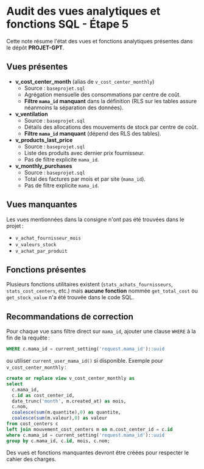# Audit des vues analytiques et fonctions SQL - Étape 5

Cette note résume l'état des vues et fonctions analytiques présentes dans le dépôt **PROJET-GPT**.

## Vues présentes

- **v_cost_center_month** (alias de `v_cost_center_monthly`)
  - Source : `baseprojet.sql`
  - Agrégation mensuelle des consommations par centre de coût.
  - **Filtre `mama_id` manquant** dans la définition (RLS sur les tables assure néanmoins la séparation des données).
- **v_ventilation**
  - Source : `baseprojet.sql`
  - Détails des allocations des mouvements de stock par centre de coût.
  - **Filtre `mama_id` manquant** (dépend des RLS des tables).
- **v_products_last_price**
  - Source : `baseprojet.sql`
  - Liste des produits avec dernier prix fournisseur.
  - Pas de filtre explicite `mama_id`.
- **v_monthly_purchases**
  - Source : `baseprojet.sql`
  - Total des factures par mois et par site (`mama_id`).
  - Pas de filtre explicite `mama_id`.

## Vues manquantes

Les vues mentionnées dans la consigne n'ont pas été trouvées dans le projet :

- `v_achat_fournisseur_mois`
- `v_valeurs_stock`
- `v_achat_par_produit`

## Fonctions présentes

Plusieurs fonctions utilitaires existent (`stats_achats_fournisseurs`, `stats_cost_centers`, etc.) mais **aucune fonction** nommée `get_total_cost` ou `get_stock_value` n'a été trouvée dans le code SQL.

## Recommandations de correction

Pour chaque vue sans filtre direct sur `mama_id`, ajouter une clause `WHERE` à la fin de la requête :

```sql
WHERE c.mama_id = current_setting('request.mama_id')::uuid
```

ou utiliser `current_user_mama_id()` si disponible. Exemple pour `v_cost_center_monthly` :

```sql
create or replace view v_cost_center_monthly as
select
  c.mama_id,
  c.id as cost_center_id,
  date_trunc('month', m.created_at) as mois,
  c.nom,
  coalesce(sum(m.quantite),0) as quantite,
  coalesce(sum(m.valeur),0) as valeur
from cost_centers c
left join mouvement_cost_centers m on m.cost_center_id = c.id
where c.mama_id = current_setting('request.mama_id')::uuid
group by c.mama_id, c.id, mois, c.nom;
```

Des vues et fonctions manquantes devront être créées pour respecter le cahier des charges.
